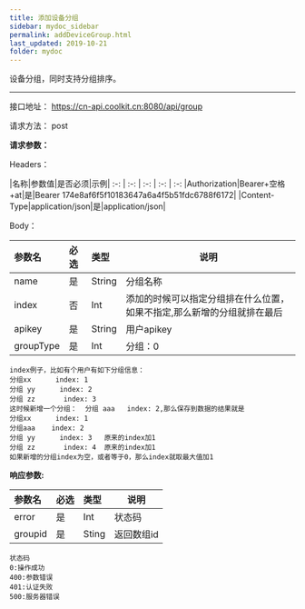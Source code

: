 ```yaml
---
title: 添加设备分组
sidebar: mydoc_sidebar
permalink: addDeviceGroup.html
last_updated: 2019-10-21
folder: mydoc
---
```


设备分组，同时支持分组排序。

---

接口地址： https://cn-api.coolkit.cn:8080/api/group 

请求方法： post

**请求参数：**

Headers：

|名称|参数值|是否必须|示例|
:-: | :-: | :-: | :-: | :-:
|Authorization|Bearer+空格+at|是|Bearer 174e8af6f5f10183647a6a4f5b51fdc6788f6172|
|Content-Type|application/json|是|application/json|

Body：

|参数名|必选|类型|说明|
|:----    |:---|:----- |-----   |
|name |是  |String | 分组名称 |
|index |否  |Int | 添加的时候可以指定分组排在什么位置，如果不指定,那么新增的分组就排在最后 |
|apikey |是  |String | 用户apikey  |
|groupType |是  |Int | 分组：0  |

```
index例子，比如有个用户有如下分组信息：
分组xx      index: 1
分组 yy      index: 2
分组 zz       index: 3
这时候新增一个分组：  分组 aaa   index: 2,那么保存到数据的结果就是
分组xx      index: 1
分组aaa    index: 2
分组 yy      index: 3   原来的index加1
分组 zz       index: 4  原来的index加1
如果新增的分组index为空，或者等于0，那么index就取最大值加1
```

**响应参数:**

|参数名|必选|类型|说明|
|:----    |:---|:----- |-----   |
|error |是  |Int | 状态码  |
|groupid |是  |Sting | 返回数组id  |

```
状态码
0:操作成功
400:参数错误
401:认证失败
500:服务器错误
```



